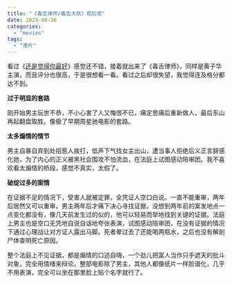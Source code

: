 ```yaml
---
title: "《毒舌律师/毒舌大状》观后感"
date: 2023-06-26
categories: 
  - "movies"
tags: 
  - "港片"
---
```


看过《[还是觉得你最好](https://www.jfsay.com/archives/2282.html)》感觉还不错，接着就出来了《毒舌律师》，同样是黄子华主演，而且评分也很高，于是很想看一看。看过之后却很失望，我觉得连及格分都达不到。

**过于明显的套路**

刚开始男主玩世不恭，不小心害了人又悔恨不已，痛定思痛后重新做人，最后东山再起翻盘取胜。像极了早期周星驰电影的套路。

**太多煽情的情节**

男主自暴自弃到处招惹人挨打，低声下气找女主出山，遭当事人拒绝后义正言辞感化她，为了内心的正义被黑社会围攻不怕流血，在法庭上试图感动陪审团。我不喜欢看太煽情的桥段，感觉不真实，太假了。

**破绽过多的案情**

在证据不足的情况下，受害人就被定罪，全凭证人空口白说。一直不能重审，两年后居然又可以重审。男主两年后才痛下决心寻找证据，没想到两年前的案发地点一点变化都没有，像几天前发生过的似的，他可以轻易而举地找到关键的证据。法庭上男主也是空口无凭地自说自话地夸张表演，试图感动陪审团，在没有证据的情况下通过心理战让对方证人露出马脚。死者晕过去了还能喝两瓶水，之后也没有解剖尸体查明死亡原因。

整个法庭上不见证据，都是煽情的口述自嗨，一个劲儿把富人当作只手遮天的批斗对象，完全用情绪来辩论。整部电影除了男主，其他人都像纸片一样脸谱化，几乎不用表演，完全可以坐在那里脸上贴个名字就行了。
